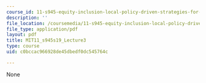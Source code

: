 ```yaml
---
course_id: 11-s945-equity-inclusion-local-policy-driven-strategies-for-economic-development-the-just-city-spring-2019
description: ''
file_location: /coursemedia/11-s945-equity-inclusion-local-policy-driven-strategies-for-economic-development-the-just-city-spring-2019/c0bccac966928de45dbedf0dc545764c_MIT11_s945s19_Lecture3.pdf
file_type: application/pdf
layout: pdf
title: MIT11_s945s19_Lecture3
type: course
uid: c0bccac966928de45dbedf0dc545764c

---
```

None